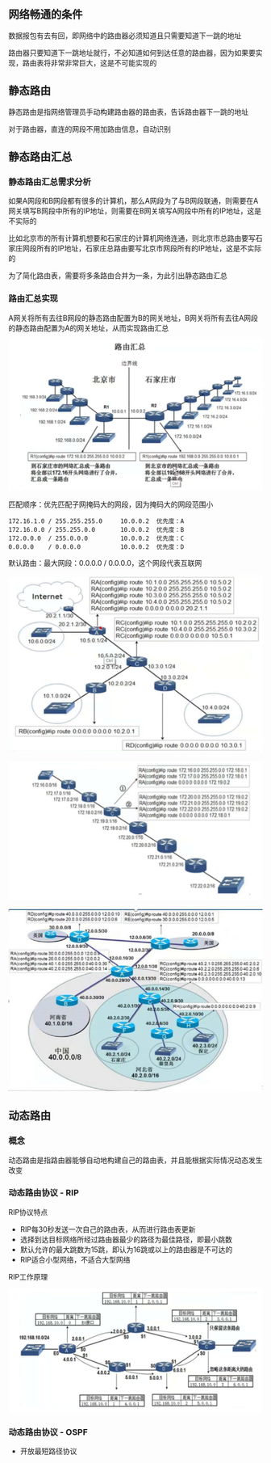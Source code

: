 ## 网络畅通的条件

数据报包有去有回，即网络中的路由器必须知道且只需要知道下一跳的地址

路由器只要知道下一跳地址就行，不必知道如何到达任意的路由器，因为如果要实现，路由表将非常非常巨大，这是不可能实现的



## 静态路由

静态路由是指网络管理员手动构建路由器的路由表，告诉路由器下一跳的地址

对于路由器，直连的网段不用加路由信息，自动识别



## 静态路由汇总

### 静态路由汇总需求分析

如果A网段和B网段都有很多的计算机，那么A网段为了与B网段联通，则需要在A网关填写B网段中所有的IP地址，则需要在B网关填写A网段中所有的IP地址，这是不实际的

比如北京市的所有计算机想要和石家庄的计算机网络连通，则北京市总路由要写石家庄网段所有的IP地址，石家庄总路由要写北京市网段所有的IP地址，这是不实际的

为了简化路由表，需要将多条路由合并为一条，为此引出静态路由汇总

### 路由汇总实现

A网关将所有去往B网段的静态路由配置为B的网关地址，B网关将所有去往A网段的静态路由配置为A的网关地址，从而实现路由汇总

![](./images/image-20200814030851473.png)

匹配顺序：优先匹配子网掩码大的网段，因为掩码大的网段范围小

```
172.16.1.0 / 255.255.255.0     10.0.0.2  优先度：A
172.16.0.0 / 255.255.0.0       10.0.0.2  优先度：B
172.0.0.0  / 255.0.0.0         10.0.0.2  优先度：C
0.0.0.0    / 0.0.0.0           10.0.0.2  优先度：D
```

默认路由：最大网段：0.0.0.0 / 0.0.0.0，这个网段代表互联网

![](./images/image-20200814030918868.png)

![](./images/image-20200814030934798.png)

![](./images/image-20200814031353285.png)



## 动态路由

### 概念

动态路由是指路由器能够自动地构建自己的路由表，并且能根据实际情况动态发生改变

### 动态路由协议 - RIP

RIP协议特点

- RIP每30秒发送一次自己的路由表，从而进行路由表更新
- 选择到达目标网络所经过路由器最少的路径为最佳路径，即最小跳数
- 默认允许的最大跳数为15跳，即认为16跳或以上的路由器是不可达的
- RIP适合小型网络，不适合大型网络

RIP工作原理

![](./images/image-20200814030949797.png)

### 动态路由协议 - OSPF

- 开放最短路径协议
